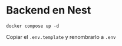 
# Backend en Nest

```
docker compose up -d
```

Copiar el ```.env.template``` y renombrarlo a ```.env```


